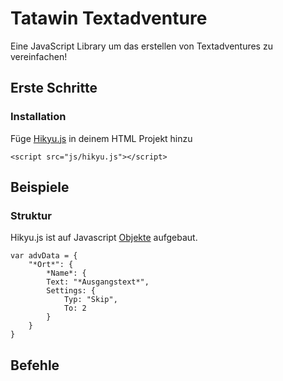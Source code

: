 # Tatawin Textadventure
Eine JavaScript Library um das erstellen von Textadventures zu vereinfachen!


## Erste Schritte

### Installation
Füge [Hikyu.js](http://semver.org/) in deinem HTML Projekt hinzu

```
<script src="js/hikyu.js"></script>
```


## Beispiele

### Struktur
Hikyu.js ist auf Javascript [Objekte](https://www.w3schools.com/js/js_objects.asp) aufgebaut.

```
var advData = {
    "*Ort*": {
        *Name*: {
        Text: "*Ausgangstext*",
        Settings: {
            Typ: "Skip",
            To: 2
        }
    }
}
```


## Befehle
